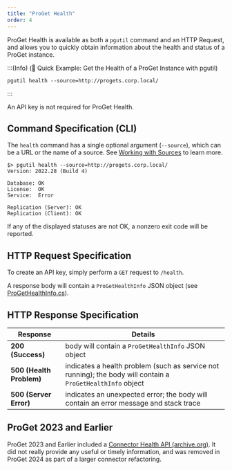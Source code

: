 ```yaml
---
title: "ProGet Health"
order: 4
---
```


ProGet Health is available as both a `pgutil` command and an HTTP Request, and allows you to quickly obtain information about the health and status of a ProGet instance.

:::(Info) (🚀 Quick Example: Get the Health of a ProGet Instance with pgutil)

```
pgutil health --source=http://progets.corp.local/
```
:::

An API key is not required for ProGet Health.

## Command Specification (CLI)
The `health` command has a single optional argument (`--source`), which can be a URL or the name of a source. See [Working with Sources](/docs/proget/reference-api/proget-pgutil#working-with-sources) to learn more.

```
$> pgutil health --source=http://progets.corp.local/
Version: 2022.28 (Build 4)

Database: OK
License:  OK
Service:  Error

Replication (Server): OK
Replication (Client): OK
```

If any of the displayed statuses are not OK, a nonzero exit code will be reported.


## HTTP Request Specification

To create an API key, simply perform a `GET` request to `/health`.

A response body will contain a `ProGetHealthInfo` JSON object (see [ProGetHealthInfo.cs](https://github.com/Inedo/pgutil/blob/thousand/Inedo.ProGet/ProGetHealthInfo.cs)).

## HTTP Response Specification

| Response | Details |
| --- | --- | 
| **200 (Success)** | body will contain a `ProGetHealthInfo` JSON object
| **500 (Health Problem)** | indicates a health problem (such as service not running); the body will contain a `ProGetHealthInfo` object
| **500 (Server Error)** | indicates an unexpected error; the body will contain an error message and stack trace

## ProGet 2023 and Earlier

ProGet 2023 and Earlier included a [Connector Health API (archive.org)](https://web.archive.org/web/20230521045843/https://docs.inedo.com/docs/proget-reference-api-connector-health). It did not really provide any useful or timely information, and was removed in ProGet 2024 as part of a larger connector refactoring.